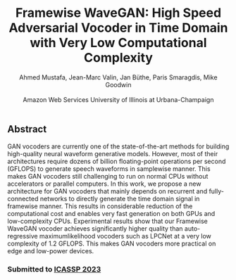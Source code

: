 # <center>Framewise WaveGAN: High Speed Adversarial Vocoder in Time Domain with Very Low Computational Complexity</center>

<center>Ahmed Mustafa, Jean-Marc Valin, Jan Büthe, Paris Smaragdis, Mike Goodwin</center><br> 
<center>Amazon Web Services    University of Illinois at Urbana-Champaign</center> 

<br>

## Abstract
GAN vocoders are currently one of the state-of-the-art methods for building high-quality neural waveform generative models. However, most of their architectures require dozens of billion floating-point operations per second (GFLOPS) to generate speech waveforms in samplewise manner. This makes GAN vocoders still challenging to run on normal CPUs without accelerators or parallel computers. In this work, we propose a new architecture for GAN vocoders that mainly depends on recurrent and fully-connected networks to directly generate the time domain signal in framewise manner. This results in considerable reduction of the computational cost and enables very fast generation on both GPUs and low-complexity CPUs. Experimental results show that our Framewise WaveGAN vocoder achieves significantly higher quality than auto-regressive maximumlikelihood vocoders such as LPCNet at a very low complexity of 1.2 GFLOPS. This makes GAN vocoders more practical on edge and low-power devices.

### Submitted to <a href="https://2023.ieeeicassp.org/">ICASSP 2023</a>
